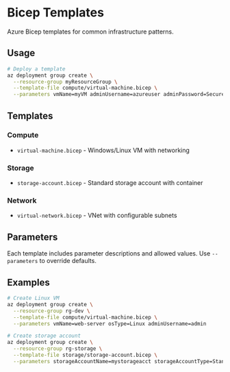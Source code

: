 # Bicep Templates

Azure Bicep templates for common infrastructure patterns.

## Usage

```bash
# Deploy a template
az deployment group create \
  --resource-group myResourceGroup \
  --template-file compute/virtual-machine.bicep \
  --parameters vmName=myVM adminUsername=azureuser adminPassword=SecurePassword123!
```

## Templates

### Compute
- `virtual-machine.bicep` - Windows/Linux VM with networking

### Storage
- `storage-account.bicep` - Standard storage account with container

### Network
- `virtual-network.bicep` - VNet with configurable subnets

## Parameters

Each template includes parameter descriptions and allowed values. Use `--parameters` to override defaults.

## Examples

```bash
# Create Linux VM
az deployment group create \
  --resource-group rg-dev \
  --template-file compute/virtual-machine.bicep \
  --parameters vmName=web-server osType=Linux adminUsername=admin

# Create storage account
az deployment group create \
  --resource-group rg-storage \
  --template-file storage/storage-account.bicep \
  --parameters storageAccountName=mystorageacct storageAccountType=Standard_GRS
```